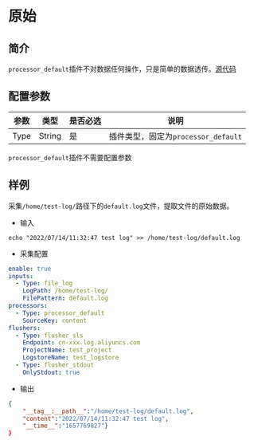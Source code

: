 # 原始

## 简介
`processor_default`插件不对数据任何操作，只是简单的数据透传。[源代码](https://github.com/alibaba/ilogtail/blob/main/plugins/processor/defaultone/processor_default.go)

## 配置参数
| 参数    | 类型   | 是否必选 | 说明                                         |
| ------- | ------ | -------- | -------------------------------------------- |
| Type    | String | 是       | 插件类型，固定为`processor_default`      |
`processor_default`插件不需要配置参数


## 样例
采集`/home/test-log/`路径下的`default.log`文件，提取文件的原始数据。

* 输入
```
echo "2022/07/14/11:32:47 test log" >> /home/test-log/default.log
```

* 采集配置
```yaml
enable: true
inputs:
  - Type: file_log
    LogPath: /home/test-log/
    FilePattern: default.log
processors:
  - Type: processor_default
    SourceKey: content
flushers:
  - Type: flusher_sls
    Endpoint: cn-xxx.log.aliyuncs.com
    ProjectName: test_project
    LogstoreName: test_logstore
  - Type: flusher_stdout
    OnlyStdout: true
```

* 输出
```json
{
    "__tag__:__path__":"/home/test-log/default.log",
    "content":"2022/07/14/11:32:47 test log",
    "__time__":"1657769827"}
}
```